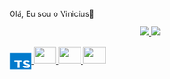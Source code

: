 Olá, Eu sou o Vinicius👋
<div align="center">
  <a href="https://github.com/viniciusscience">
  <img height="180em" src="https://github-readme-stats.vercel.app/api?username=viniciusscience&show_icons=true&theme=shades-of-purple&include_all_commits=true&count_private=true"/>
  <img height="180em" src="https://github-readme-stats.vercel.app/api/top-langs/?username=viniciusscience&layout=compact&langs_count=7&theme=shades-of-purple"/>
</div>
<div style="display: inline_block"><br>

  <img align="center" alt="Rafa-Ts" height="30" width="40" src="https://raw.githubusercontent.com/devicons/devicon/master/icons/typescript/typescript-plain.svg">

  <img height="30" width="40" src="https://cdn.jsdelivr.net/gh/devicons/devicon/icons/java/java-original-wordmark.svg" />
   <img height="30" width="40" src="https://cdn.jsdelivr.net/gh/devicons/devicon/icons/spring/spring-original-wordmark.svg" />

  <img height="30" width="40" src="https://cdn.jsdelivr.net/gh/devicons/devicon/icons/angularjs/angularjs-original.svg" />


  <i class="devicon-java-plain-wordmark colored"></i>


  
</div>

